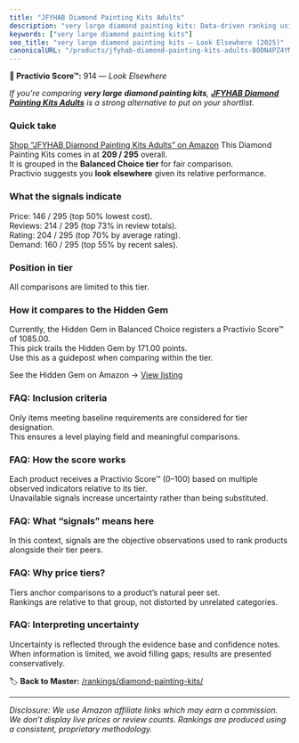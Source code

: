 ```yaml
---
title: "JFYHAB Diamond Painting Kits Adults"
description: "very large diamond painting kits: Data-driven ranking using the Practivio Score™. Positioned by quality, value, demand, findability, momentum."
keywords: ["very large diamond painting kits"]
seo_title: "very large diamond painting kits — Look Elsewhere (2025)"
canonicalURL: "/products/jfyhab-diamond-painting-kits-adults-B0DN4PZ4YM/"
---
```


**🚫 Practivio Score™:** 914 — _Look Elsewhere_


*If you're comparing **very large diamond painting kits**, **[JFYHAB Diamond Painting Kits Adults](https://www.amazon.com/dp/B0DN4PZ4YM?tag=practivio-20)** is a strong alternative to put on your shortlist.*
### Quick take
[Shop “JFYHAB Diamond Painting Kits Adults” on Amazon](https://www.amazon.com/dp/B0DN4PZ4YM?tag=practivio-20)
This Diamond Painting Kits comes in at **209 / 295** overall.  
It is grouped in the **Balanced Choice tier** for fair comparison.  
Practivio suggests you **look elsewhere** given its relative performance.

### What the signals indicate
Price: 146 / 295 (top 50% lowest cost).  
Reviews: 214 / 295 (top 73% in review totals).  
Rating: 204 / 295 (top 70% by average rating).  
Demand: 160 / 295 (top 55% by recent sales).

### Position in tier
All comparisons are limited to this tier.

### How it compares to the Hidden Gem
Currently, the Hidden Gem in Balanced Choice registers a Practivio Score™ of 1085.00.  
This pick trails the Hidden Gem by 171.00 points.  
Use this as a guidepost when comparing within the tier.  

See the Hidden Gem on Amazon → [View listing](https://www.amazon.com/dp/B07P5YDBZR?tag=practivio-20)

### FAQ: Inclusion criteria
Only items meeting baseline requirements are considered for tier designation.  
This ensures a level playing field and meaningful comparisons.

### FAQ: How the score works
Each product receives a Practivio Score™ (0–100) based on multiple observed indicators relative to its tier.  
Unavailable signals increase uncertainty rather than being substituted.

### FAQ: What “signals” means here
In this context, signals are the objective observations used to rank products alongside their tier peers.

### FAQ: Why price tiers?
Tiers anchor comparisons to a product’s natural peer set.  
Rankings are relative to that group, not distorted by unrelated categories.

### FAQ: Interpreting uncertainty
Uncertainty is reflected through the evidence base and confidence notes.  
When information is limited, we avoid filling gaps; results are presented conservatively.


🏷️ **Back to Master:** [/rankings/diamond-painting-kits/](/rankings/diamond-painting-kits/)

---
_Disclosure: We use Amazon affiliate links which may earn a commission. We don’t display live prices or review counts. Rankings are produced using a consistent, proprietary methodology._

